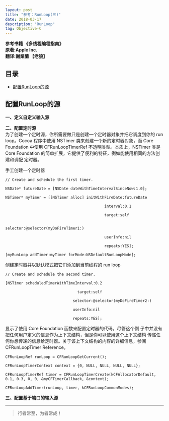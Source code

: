 ```yaml
---
layout: post
title: "参考：RunLoop(三)"
date: 2018-03-17
description: "RunLoop"
tag: Objective-C
---
```







**参考书籍 《多线程编程指南》**   
**原著:Apple Inc.**    
**翻译:謝業蘭 【老狼】**   



## 目录


* [配置RunLoop的源](#content0)







<!-- ************************************************ -->
## <a id="content0"></a> 配置RunLoop的源

**一、定义自定义输入源**    


**二、配置定时源**    
为了创建一个定时源，你所需要做只是创建一个定时器对象并把它调度到你的 run loop。Cocoa 程序中使用 NSTimer 类来创建一个新的定时器对象，而 Core Foundation 中使用 CFRunLoopTimerRef 不透明类型。本质上，NSTimer 类是 Core Foundation 的简单扩展，它提供了便利的特征，例如能使用相同的方法创建和调配 定时器。

手工创建一个定时器
```objc
// Create and schedule the first timer.
   
NSDate* futureDate = [NSDate dateWithTimeIntervalSinceNow:1.0];
   
NSTimer* myTimer = [[NSTimer alloc] initWithFireDate:futureDate
   
                                            interval:0.1
   
                                            target:self
   
                                            selector:@selector(myDoFireTimer1:)
   
                                            userInfo:nil
   
                                            repeats:YES];
   
[myRunLoop addTimer:myTimer forMode:NSDefaultRunLoopMode];
```

创建定时器并以默认模式把它们添加到当前线程的 run loop
```objc
// Create and schedule the second timer.
   
[NSTimer scheduledTimerWithTimeInterval:0.2
   
                                target:self
   
                              selector:@selector(myDoFireTimer2:)
   
                              userInfo:nil
   
                              repeats:YES];
```

显示了使用 Core Foundation 函数来配置定时器的代码。尽管这个例 子中并没有把任何用户定义的信息作为上下文结构，但是你可以使用这个上下文结构 传递任何你想传递的信息给定时器。关于该上下文结构的内容的详细信息，参阅 CFRunLoopTimer Reference。
```objc
CFRunLoopRef runLoop = CFRunLoopGetCurrent();
  
CFRunLoopTimerContext context = {0, NULL, NULL, NULL, NULL};
  
CFRunLoopTimerRef timer = CFRunLoopTimerCreate(kCFAllocatorDefault, 0.1, 0.3, 0, 0, &myCFTimerCallback, &context);
   
CFRunLoopAddTimer(runLoop, timer, kCFRunLoopCommonModes);
```

**三、配置基于端口的输入源**    


----------
>  行者常至，为者常成！


